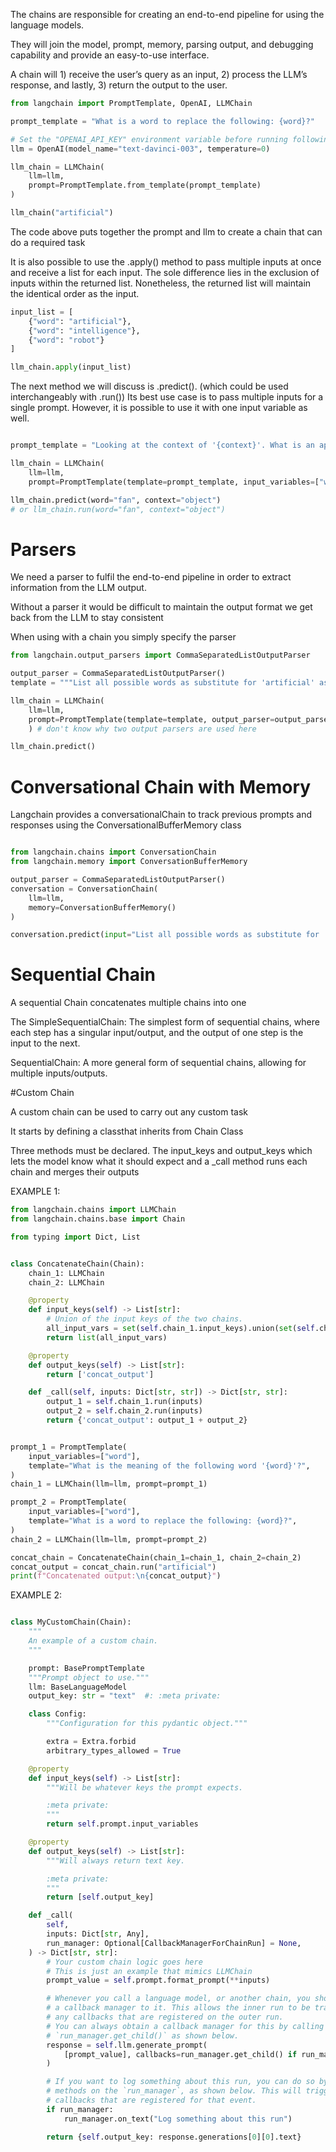 The chains are responsible for creating an end-to-end pipeline for using the language models.

They will join the model, prompt, memory, parsing output, and debugging capability and provide an easy-to-use interface.

A chain will 1) receive the user’s query as an input, 2) process the LLM’s response, and lastly, 3) return the output to the user.

```py
from langchain import PromptTemplate, OpenAI, LLMChain

prompt_template = "What is a word to replace the following: {word}?"

# Set the "OPENAI_API_KEY" environment variable before running following line.
llm = OpenAI(model_name="text-davinci-003", temperature=0)

llm_chain = LLMChain(
    llm=llm,
    prompt=PromptTemplate.from_template(prompt_template)
)

llm_chain("artificial")

```

The code above puts together the prompt and llm to create a chain that can do a required task

It is also possible to use the .apply() method to pass multiple inputs at once and receive a list for each input. The sole difference lies in the exclusion of inputs within the returned list. Nonetheless, the returned list will maintain the identical order as the input.

```py
input_list = [
    {"word": "artificial"},
    {"word": "intelligence"},
    {"word": "robot"}
]

llm_chain.apply(input_list)

```

The next method we will discuss is .predict(). (which could be used interchangeably with .run()) Its best use case is to pass multiple inputs for a single prompt. However, it is possible to use it with one input variable as well.

```py

prompt_template = "Looking at the context of '{context}'. What is an appropriate word to replace the following: {word}?"

llm_chain = LLMChain(
    llm=llm,
    prompt=PromptTemplate(template=prompt_template, input_variables=["word", "context"]))

llm_chain.predict(word="fan", context="object")
# or llm_chain.run(word="fan", context="object")

```

# Parsers

We need a parser to fulfil the end-to-end pipeline in order to extract information from the LLM output.

Without a parser it would be difficult to maintain the output format we get back from the LLM to stay consistent

When using with a chain you simply specify the parser

```py
from langchain.output_parsers import CommaSeparatedListOutputParser

output_parser = CommaSeparatedListOutputParser()
template = """List all possible words as substitute for 'artificial' as comma separated."""

llm_chain = LLMChain(
    llm=llm,
    prompt=PromptTemplate(template=template, output_parser=output_parser, input_variables=[])
    ) # don't know why two output parsers are used here

llm_chain.predict()

```

# Conversational Chain with Memory

Langchain provides a conversationalChain to track previous prompts and responses using the ConversationalBufferMemory class

```py

from langchain.chains import ConversationChain
from langchain.memory import ConversationBufferMemory

output_parser = CommaSeparatedListOutputParser()
conversation = ConversationChain(
    llm=llm,
    memory=ConversationBufferMemory()
)

conversation.predict(input="List all possible words as substitute for 'artificial' as comma separated.")

```

# Sequential Chain

A sequential Chain concatenates multiple chains into one

The SimpleSequentialChain: The simplest form of sequential chains, where each step has a singular input/output, and the output of one step is the input to the next.

SequentialChain: A more general form of sequential chains, allowing for multiple inputs/outputs.

#Custom Chain

A custom chain can be used to carry out any custom task

It starts by defining a classthat inherits from Chain Class

Three methods must be declared. The input_keys and output_keys which lets the model know what it should expect and a \_call method runs each chain and merges their outputs

EXAMPLE 1:

```py
from langchain.chains import LLMChain
from langchain.chains.base import Chain

from typing import Dict, List


class ConcatenateChain(Chain):
    chain_1: LLMChain
    chain_2: LLMChain

    @property
    def input_keys(self) -> List[str]:
        # Union of the input keys of the two chains.
        all_input_vars = set(self.chain_1.input_keys).union(set(self.chain_2.input_keys))
        return list(all_input_vars)

    @property
    def output_keys(self) -> List[str]:
        return ['concat_output']

    def _call(self, inputs: Dict[str, str]) -> Dict[str, str]:
        output_1 = self.chain_1.run(inputs)
        output_2 = self.chain_2.run(inputs)
        return {'concat_output': output_1 + output_2}


prompt_1 = PromptTemplate(
    input_variables=["word"],
    template="What is the meaning of the following word '{word}'?",
)
chain_1 = LLMChain(llm=llm, prompt=prompt_1)

prompt_2 = PromptTemplate(
    input_variables=["word"],
    template="What is a word to replace the following: {word}?",
)
chain_2 = LLMChain(llm=llm, prompt=prompt_2)

concat_chain = ConcatenateChain(chain_1=chain_1, chain_2=chain_2)
concat_output = concat_chain.run("artificial")
print(f"Concatenated output:\n{concat_output}")

```

EXAMPLE 2:

```py

class MyCustomChain(Chain):
    """
    An example of a custom chain.
    """

    prompt: BasePromptTemplate
    """Prompt object to use."""
    llm: BaseLanguageModel
    output_key: str = "text"  #: :meta private:

    class Config:
        """Configuration for this pydantic object."""

        extra = Extra.forbid
        arbitrary_types_allowed = True

    @property
    def input_keys(self) -> List[str]:
        """Will be whatever keys the prompt expects.

        :meta private:
        """
        return self.prompt.input_variables

    @property
    def output_keys(self) -> List[str]:
        """Will always return text key.

        :meta private:
        """
        return [self.output_key]

    def _call(
        self,
        inputs: Dict[str, Any],
        run_manager: Optional[CallbackManagerForChainRun] = None,
    ) -> Dict[str, str]:
        # Your custom chain logic goes here
        # This is just an example that mimics LLMChain
        prompt_value = self.prompt.format_prompt(**inputs)

        # Whenever you call a language model, or another chain, you should pass
        # a callback manager to it. This allows the inner run to be tracked by
        # any callbacks that are registered on the outer run.
        # You can always obtain a callback manager for this by calling
        # `run_manager.get_child()` as shown below.
        response = self.llm.generate_prompt(
            [prompt_value], callbacks=run_manager.get_child() if run_manager else None
        )

        # If you want to log something about this run, you can do so by calling
        # methods on the `run_manager`, as shown below. This will trigger any
        # callbacks that are registered for that event.
        if run_manager:
            run_manager.on_text("Log something about this run")

        return {self.output_key: response.generations[0][0].text}


```
